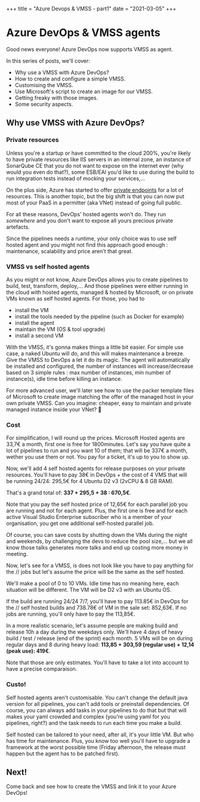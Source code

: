 +++
title = "Azure Devops & VMSS - part1"
date = "2021-03-05"
+++

# Azure DevOps & VMSS agents
Good news everyone! Azure DevOps now supports VMSS as agent.

In this series of posts, we'll cover:
* Why use a VMSS with Azure DevOps?
* How to create and configure a simple VMSS.
* Customising the VMSS.
* Use Microsoft's script to create an image for our VMSS.
* Getting freaky with those images.
* Some security aspects.

## Why use VMSS with Azure DevOps?
### Private resources
Unless you're a startup or have committed to the cloud 200%, you're likely to have private resources like IIS servers in an internal zone, an instance of SonarQube CE that you do not want to expose on the internet ever (why would you even do that?), some ESB/EAI you'd like to use during the build to run integration tests instead of mocking your services,...

On the plus side, Azure has started to offer [private endpoints](https://docs.microsoft.com/en-us/azure/private-link/private-endpoint-overview) for a lot of resources. This is another topic, but the big shift is that you can now put most of your PaaS in a permitter (aka VNet) instead of going full public.

For all these reasons, DevOps' hosted agents won't do. They run *somewhere* and you don't want to expose all yours precious private artefacts.

Since the pipelines needs a runtime, your only choice was to use self hosted agent and you might not find this approach good enough : maintenance, scalability and price aren't that great.

### VMSS vs self hosted agents
As you might or not know, Azure DevOps allows you to create pipelines to build, test, transform, deploy,... And those pipelines were either running in the cloud with hosted agents, managed & hosted by Microsoft, or on private VMs known as self hosted agents.
For those, you had to 
* install the VM
* install the tools needed by the pipeline (such as Docker for example)
* install the agent
* maintain the VM (OS & tool upgrade)
* install a second VM

With the VMSS, it's gonna makes things a little bit easier. For simple use case, a naked Ubuntu will do, and this will makes maintenance a breeze. Give the VMSS to DevOps a let it do its magic.
The agent will automatically be installed and configured, the number of instances will increase/decrease based on 3 simple rules : max number of instances, min number of instance(s), idle time before killing an instance.

For more advanced user, we'll later see how to use the packer template files of Microsoft to create image matching the offer of the managed host in your own private VMSS. Can you imagine: cheaper, easy to maintain and private managed instance inside your VNet? 🤩

### Cost
For simplification, I will round up the prices.
Microsoft Hosted agents are 33,7€ a month, first one is free for 1800minutes. Let's say you have quite a lot of pipelines to run and you want 10 of them; that will be 337€ a month, wether you use them or not. You pay for a ticket, it's up to you to show up.

Now, we'll add 4 self hosted agents for release purposes on your private resources. You'll have to pay 38€ in DevOps + the cost of 4 VMS that will be running 24/24: 295,5€ for 4 Ubuntu D2 v3 (2vCPU & 8 GB RAM).

That's a grand total of: **337 + 295,5 + 38 : 670,5€**. 

Note that you pay the self hosted price of 12,65€ for each parallel job you are running and not for each agent. Plus, the first one is free and for each active Visual Studio Enterprise subscriber who is a member of your organisation, you get one additional self-hosted parallel job.

Of course, you can save costs by shutting down the VMs during the night and weekends, by challenging the devs to reduce the pool size,... but we all know those talks generates more talks and end up costing more money in meeting.

Now, let's see for a VMSS, is does not look like you have to pay anything for the // jobs but let's assume the price will be the same as the self hosted.

We'll make a pool of 0 to 10 VMs. Idle time has no meaning here, each situation will be different. The VM will be D2 v3 with an Ubuntu OS.

If the build are running 24/24 7/7, you'll have to pay 113.85€ in DevOps for the // self hosted builds and 738.78€ of VM in the sale set: 852,63€. If no jobs are running, you'll only have to pay the 113,85€.

In a more realistic scenario, let's assume people are making build and release 10h a day during the weekdays only. We'll have 4 days of heavy build / test / release (end of the sprint) each month. 5 VMs will be on during regular days and 8 during heavy load: **113,85 + 303,59 (regular use) + 12,14 (peak use): 419€**.

Note that those are only estimates. You'll have to take a lot into account to have a precise comparaison.

### Custo!
Self hosted agents aren't customisable. You can't change the default java version for all pipelines, you can't add tools or preinstall dependencies.
Of course, you can always add tasks in your pipelines to do that but that will makes your yaml crowded and complex (you're using yaml for you pipelines, right?) and the task needs to run each time you make a build.

Self hosted can be tailored to your need, after all, it's your little VM. But who has time for maintenance. Plus, you know too well you'll have to upgrade a framework at the worst possible time (Friday afternoon, the release must happen but the agent has to be patched first).

## Next!
Come back and see how to create the VMSS and link it to your Azure DevOps!